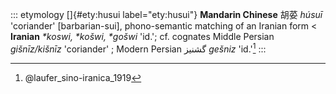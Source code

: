 ::: etymology
[]{#ety:husui label="ety:husui"} **Mandarin Chinese** 胡荽 *húsuī*
'coriander' \[barbarian-sui\], phono-semantic matching of an Iranian
form \< **Iranian** *\*koswi, \*košwi, \*gošwi* 'id.'; cf. cognates
Middle Persian *gišnīz/kišnīz* 'coriander' ; Modern Persian گشنیز
*gešniz* 'id.'[^1]
:::

[^1]: @laufer_sino-iranica_1919
